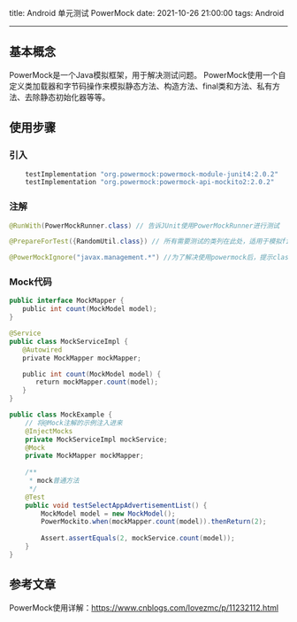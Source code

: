 title: Android 单元测试 PowerMock
date: 2021-10-26 21:00:00
tags: Android

---



## 基本概念
PowerMock是一个Java模拟框架，用于解决测试问题。
PowerMock使用一个自定义类加载器和字节码操作来模拟静态方法、构造方法、final类和方法、私有方法、去除静态初始化器等等。

## 使用步骤
### 引入
``` build.gradle
    testImplementation "org.powermock:powermock-module-junit4:2.0.2"
    testImplementation "org.powermock:powermock-api-mockito2:2.0.2"
```
### 注解
``` java
@RunWith(PowerMockRunner.class) // 告诉JUnit使用PowerMockRunner进行测试

@PrepareForTest({RandomUtil.class}) // 所有需要测试的类列在此处，适用于模拟final类或有final, private, static, native方法的类

@PowerMockIgnore("javax.management.*") //为了解决使用powermock后，提示classloader错误
```

### Mock代码
``` java
public interface MockMapper {
　　public int count(MockModel model);
}

@Service
public class MockServiceImpl {
　　@Autowired
　　private MockMapper mockMapper;

　　public int count(MockModel model) {
　　　　return mockMapper.count(model);
　　}
}

public class MockExample {
    // 将@Mock注解的示例注入进来
    @InjectMocks
    private MockServiceImpl mockService;
    @Mock
    private MockMapper mockMapper;
    
    /**
     * mock普通方法
     */
    @Test
    public void testSelectAppAdvertisementList() {
        MockModel model = new MockModel();
        PowerMockito.when(mockMapper.count(model)).thenReturn(2);
        
        Assert.assertEquals(2, mockService.count(model));
    }
}


```

## 参考文章

PowerMock使用详解：https://www.cnblogs.com/lovezmc/p/11232112.html